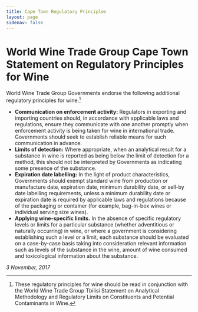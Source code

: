 ```yaml
---
title: Cape Town Regulatory Principles 
layout: page
sidenav: false
---
```

# World Wine Trade Group Cape Town Statement on Regulatory Principles for Wine

World Wine Trade Group Governments endorse the following additional regulatory principles for wine.[^1] 

- **Communication on enforcement activity:** Regulators in exporting and importing countries should, in accordance with applicable laws and regulations, ensure they communicate with one another promptly when enforcement activity is being taken for wine in international trade. Governments should seek to establish reliable means for such communication in advance. 
- **Limits of detection:** Where appropriate, when an analytical result for a substance in wine is reported as being below the limit of detection for a method, this should not be interpreted by Governments as indicating some presence of the substance. 
- **Expiration date labelling:** In the light of product characteristics, Governments should exempt standard wine from production or manufacture date, expiration date, minimum durability date, or sell-by date labelling requirements, unless a minimum durability date or expiration date is required by applicable laws and regulations because of the packaging or container (for example, bag-in-box wines or individual serving size wines). 
- **Applying wine-specific limits.**  In the absence of specific regulatory levels or limits for a particular substance (whether adventitious or naturally occurring) in wine, or where a government is considering establishing such a level or a limit, each substance should be evaluated on a case-by-case basis taking into consideration relevant information such as levels of the substance in the wine, amount of wine consumed and toxicological information about the substance.

[^1]: These regulatory principles for wine should be read in conjunction with the World Wine Trade Group Tbilisi Statement on Analytical Methodology and Regulatory Limits on Constituents and Potential Contaminants in Wine. 

*3 November, 2017*
